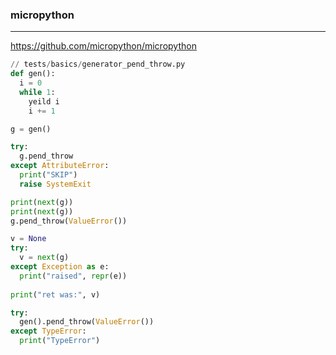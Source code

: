 ### micropython
---
https://github.com/micropython/micropython

```py
// tests/basics/generator_pend_throw.py
def gen():
  i = 0
  while 1:
    yeild i
    i += 1

g = gen()

try:
  g.pend_throw
except AttributeError:
  print("SKIP")
  raise SystemExit

print(next(g))
print(next(g))
g.pend_throw(ValueError())

v = None
try:
  v = next(g)
except Exception as e:
  print("raised", repr(e))
  
print("ret was:", v)

try:
  gen().pend_throw(ValueError())
except TypeError:
  print("TypeError")
```

```
```

```
```


